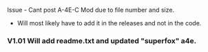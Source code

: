 Issue - Cant post A-4E-C Mod due to file number and size.

- Will most likely have to add it in the releases and not in the code.
  
### **V1.01** Will add readme.txt and updated "superfox" a4e. ###
